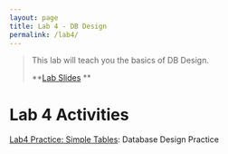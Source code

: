```yaml
---
layout: page
title: Lab 4 - DB Design
permalink: /lab4/
---
```


> This lab will teach you the basics of DB Design.
>
> **[Lab Slides](https://github.com/gwu-cs-db-s24/gwu-cs-db-s24.github.io/files/14106736/Lab3b-SQL-Select.pptx)
** <br>


# Lab 4 Activities
[Lab4 Practice: Simple Tables](https://classroom.github.com/a/dV40qc54): Database Design Practice
